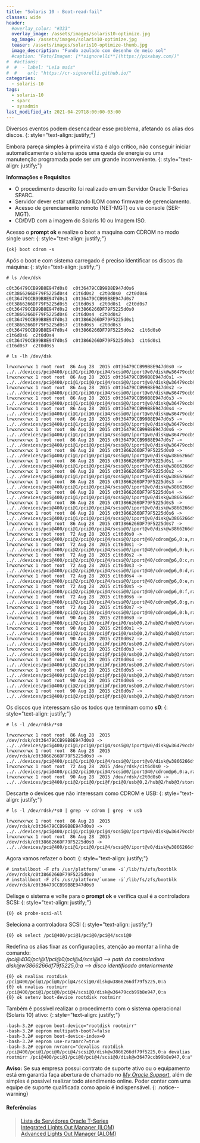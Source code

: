```yaml
---
title: "Solaris 10 - Boot-read-fail"
classes: wide
header:
  #overlay_color: "#333"
  overlay_image: /assets/images/solaris10-optimize.jpg
  og_image: /assets/images/solaris10-optimize.jpg
  teaser: /assets/images/solaris10-optimize-thumb.jpg
  image_description: "Fundo azulado com desenho de meio sol"
  #caption: "Foto/Imagem: [**signorelli**](https://pixabay.com/)"
#  #actions:
#  #  - label: "Leia mais"
#  #    url: "https://cr-signorelli.github.io/"
categories:
  - solaris-10
tags:
  - solaris-10
  - sparc
  - sysadmin
last_modified_at: 2021-04-29T18:00:00-03:00
---
```


Diversos eventos podem desencadear esse problema, afetando os alias dos discos.
{: style="text-align: justify;"}

Embora pareça simples à primeira vista é algo crítico, não conseguir iniciar automaticamente o sistema após uma queda de energia ou uma manutenção programada pode ser um grande inconveniente.
{: style="text-align: justify;"}

**Informações e Requisitos**

- O procedimento descrito foi realizado em um Servidor Oracle T-Series SPARC.
- Servidor dever estar utilizando ILOM como firmware de gerenciamento.
- Acesso de gerenciamento remoto (NET-MGT) ou via console (SER-MGT).
- CD/DVD com a imagem do Solaris 10 ou Imagem ISO.

Acesso o **prompt ok** e realize o boot a maquina com CDROM no modo single user:
{: style="text-align: justify;"}

```console
{ok} boot cdrom -s
```

Após o boot e com sistema carregado é preciso identificar os discos da máquina:
{: style="text-align: justify;"}

```console
# ls /dev/dsk

c0t36479CCB99B8E947d0s0  c0t36479CCB99B8E947d0s6  c0t3866266DF79F5225d0s4  c1t6d0s2  c2t0d0s0  c2t0d0s6
c0t36479CCB99B8E947d0s1  c0t36479CCB99B8E947d0s7  c0t3866266DF79F5225d0s5  c1t6d0s3  c2t0d0s1  c2t0d0s7
c0t36479CCB99B8E947d0s2  c0t3866266DF79F5225d0s0  c0t3866266DF79F5225d0s6  c1t6d0s4  c2t0d0s2
c0t36479CCB99B8E947d0s3  c0t3866266DF79F5225d0s1  c0t3866266DF79F5225d0s7  c1t6d0s5  c2t0d0s3
c0t36479CCB99B8E947d0s4  c0t3866266DF79F5225d0s2  c1t6d0s0                 c1t6d0s6  c2t0d0s4
c0t36479CCB99B8E947d0s5  c0t3866266DF79F5225d0s3  c1t6d0s1                 c1t6d0s7  c2t0d0s5
```

```console
# ls -lh /dev/dsk

lrwxrwxrwx 1 root root  86 Aug 28  2015 c0t36479CCB99B8E947d0s0 -> ../../devices/pci@400/pci@1/pci@0/pci@4/scsi@0/iport@v0/disk@w36479ccb99b8e947,0:a,raw
lrwxrwxrwx 1 root root  86 Aug 28  2015 c0t36479CCB99B8E947d0s1 -> ../../devices/pci@400/pci@1/pci@0/pci@4/scsi@0/iport@v0/disk@w36479ccb99b8e947,0:b,raw
lrwxrwxrwx 1 root root  86 Aug 28  2015 c0t36479CCB99B8E947d0s2 -> ../../devices/pci@400/pci@1/pci@0/pci@4/scsi@0/iport@v0/disk@w36479ccb99b8e947,0:c,raw
lrwxrwxrwx 1 root root  86 Aug 28  2015 c0t36479CCB99B8E947d0s3 -> ../../devices/pci@400/pci@1/pci@0/pci@4/scsi@0/iport@v0/disk@w36479ccb99b8e947,0:d,raw
lrwxrwxrwx 1 root root  86 Aug 28  2015 c0t36479CCB99B8E947d0s4 -> ../../devices/pci@400/pci@1/pci@0/pci@4/scsi@0/iport@v0/disk@w36479ccb99b8e947,0:e,raw
lrwxrwxrwx 1 root root  86 Aug 28  2015 c0t36479CCB99B8E947d0s5 -> ../../devices/pci@400/pci@1/pci@0/pci@4/scsi@0/iport@v0/disk@w36479ccb99b8e947,0:f,raw
lrwxrwxrwx 1 root root  86 Aug 28  2015 c0t36479CCB99B8E947d0s6 -> ../../devices/pci@400/pci@1/pci@0/pci@4/scsi@0/iport@v0/disk@w36479ccb99b8e947,0:g,raw
lrwxrwxrwx 1 root root  86 Aug 28  2015 c0t36479CCB99B8E947d0s7 -> ../../devices/pci@400/pci@1/pci@0/pci@4/scsi@0/iport@v0/disk@w36479ccb99b8e947,0:h,raw
lrwxrwxrwx 1 root root  86 Aug 28  2015 c0t3866266DF79F5225d0s0 -> ../../devices/pci@400/pci@1/pci@0/pci@4/scsi@0/iport@v0/disk@w3866266df79f5225,0:a,raw
lrwxrwxrwx 1 root root  86 Aug 28  2015 c0t3866266DF79F5225d0s1 -> ../../devices/pci@400/pci@1/pci@0/pci@4/scsi@0/iport@v0/disk@w3866266df79f5225,0:b,raw
lrwxrwxrwx 1 root root  86 Aug 28  2015 c0t3866266DF79F5225d0s2 -> ../../devices/pci@400/pci@1/pci@0/pci@4/scsi@0/iport@v0/disk@w3866266df79f5225,0:c,raw
lrwxrwxrwx 1 root root  86 Aug 28  2015 c0t3866266DF79F5225d0s3 -> ../../devices/pci@400/pci@1/pci@0/pci@4/scsi@0/iport@v0/disk@w3866266df79f5225,0:d,raw
lrwxrwxrwx 1 root root  86 Aug 28  2015 c0t3866266DF79F5225d0s4 -> ../../devices/pci@400/pci@1/pci@0/pci@4/scsi@0/iport@v0/disk@w3866266df79f5225,0:e,raw
lrwxrwxrwx 1 root root  86 Aug 28  2015 c0t3866266DF79F5225d0s5 -> ../../devices/pci@400/pci@1/pci@0/pci@4/scsi@0/iport@v0/disk@w3866266df79f5225,0:f,raw
lrwxrwxrwx 1 root root  86 Aug 28  2015 c0t3866266DF79F5225d0s6 -> ../../devices/pci@400/pci@1/pci@0/pci@4/scsi@0/iport@v0/disk@w3866266df79f5225,0:g,raw
lrwxrwxrwx 1 root root  86 Aug 28  2015 c0t3866266DF79F5225d0s7 -> ../../devices/pci@400/pci@1/pci@0/pci@4/scsi@0/iport@v0/disk@w3866266df79f5225,0:h,raw
lrwxrwxrwx 1 root root  72 Aug 28  2015 c1t6d0s0 -> ../../devices/pci@400/pci@2/pci@0/pci@4/scsi@0/iport@40/cdrom@p6,0:a,raw
lrwxrwxrwx 1 root root  72 Aug 28  2015 c1t6d0s1 -> ../../devices/pci@400/pci@2/pci@0/pci@4/scsi@0/iport@40/cdrom@p6,0:b,raw
lrwxrwxrwx 1 root root  72 Aug 28  2015 c1t6d0s2 -> ../../devices/pci@400/pci@2/pci@0/pci@4/scsi@0/iport@40/cdrom@p6,0:c,raw
lrwxrwxrwx 1 root root  72 Aug 28  2015 c1t6d0s3 -> ../../devices/pci@400/pci@2/pci@0/pci@4/scsi@0/iport@40/cdrom@p6,0:d,raw
lrwxrwxrwx 1 root root  72 Aug 28  2015 c1t6d0s4 -> ../../devices/pci@400/pci@2/pci@0/pci@4/scsi@0/iport@40/cdrom@p6,0:e,raw
lrwxrwxrwx 1 root root  72 Aug 28  2015 c1t6d0s5 -> ../../devices/pci@400/pci@2/pci@0/pci@4/scsi@0/iport@40/cdrom@p6,0:f,raw
lrwxrwxrwx 1 root root  72 Aug 28  2015 c1t6d0s6 -> ../../devices/pci@400/pci@2/pci@0/pci@4/scsi@0/iport@40/cdrom@p6,0:g,raw
lrwxrwxrwx 1 root root  72 Aug 28  2015 c1t6d0s7 -> ../../devices/pci@400/pci@2/pci@0/pci@4/scsi@0/iport@40/cdrom@p6,0:h,raw
lrwxrwxrwx 1 root root  90 Aug 28  2015 c2t0d0s0 -> ../../devices/pci@400/pci@2/pci@0/pci@f/pci@0/usb@0,2/hub@2/hub@3/storage@2/disk@0,0:a,raw
lrwxrwxrwx 1 root root  90 Aug 28  2015 c2t0d0s1 -> ../../devices/pci@400/pci@2/pci@0/pci@f/pci@0/usb@0,2/hub@2/hub@3/storage@2/disk@0,0:b,raw
lrwxrwxrwx 1 root root  90 Aug 28  2015 c2t0d0s2 -> ../../devices/pci@400/pci@2/pci@0/pci@f/pci@0/usb@0,2/hub@2/hub@3/storage@2/disk@0,0:c,raw
lrwxrwxrwx 1 root root  90 Aug 28  2015 c2t0d0s3 -> ../../devices/pci@400/pci@2/pci@0/pci@f/pci@0/usb@0,2/hub@2/hub@3/storage@2/disk@0,0:d,raw
lrwxrwxrwx 1 root root  90 Aug 28  2015 c2t0d0s4 -> ../../devices/pci@400/pci@2/pci@0/pci@f/pci@0/usb@0,2/hub@2/hub@3/storage@2/disk@0,0:e,raw
lrwxrwxrwx 1 root root  90 Aug 28  2015 c2t0d0s5 -> ../../devices/pci@400/pci@2/pci@0/pci@f/pci@0/usb@0,2/hub@2/hub@3/storage@2/disk@0,0:f,raw
lrwxrwxrwx 1 root root  90 Aug 28  2015 c2t0d0s6 -> ../../devices/pci@400/pci@2/pci@0/pci@f/pci@0/usb@0,2/hub@2/hub@3/storage@2/disk@0,0:g,raw
lrwxrwxrwx 1 root root  90 Aug 28  2015 c2t0d0s7 -> ../../devices/pci@400/pci@2/pci@0/pci@f/pci@0/usb@0,2/hub@2/hub@3/storage@2/disk@0,0:h,raw
```

Os discos que interessam são os todos que terminam como **s0**:
{: style="text-align: justify;"}

```console
# ls -l /dev/rdsk/*s0

lrwxrwxrwx 1 root root  86 Aug 28  2015 /dev/rdsk/c0t36479CCB99B8E947d0s0 -> ../../devices/pci@400/pci@1/pci@0/pci@4/scsi@0/iport@v0/disk@w36479ccb99b8e947,0:a,raw
lrwxrwxrwx 1 root root  86 Aug 28  2015 /dev/rdsk/c0t3866266DF79F5225d0s0 -> ../../devices/pci@400/pci@1/pci@0/pci@4/scsi@0/iport@v0/disk@w3866266df79f5225,0:a,raw
lrwxrwxrwx 1 root root  72 Aug 28  2015 /dev/rdsk/c1t6d0s0 -> ../../devices/pci@400/pci@2/pci@0/pci@4/scsi@0/iport@40/cdrom@p6,0:a,raw
lrwxrwxrwx 1 root root  90 Aug 28  2015 /dev/rdsk/c2t0d0s0 -> ../../devices/pci@400/pci@2/pci@0/pci@f/pci@0/usb@0,2/hub@2/hub@3/storage@2/disk@0,0:a,raw
```

Descarte o devices que não interessam como CDROM e USB:
{: style="text-align: justify;"}

```console
# ls -l /dev/rdsk/*s0 | grep -v cdrom | grep -v usb

lrwxrwxrwx 1 root root  86 Aug 28  2015 /dev/rdsk/c0t36479CCB99B8E947d0s0 -> ../../devices/pci@400/pci@1/pci@0/pci@4/scsi@0/iport@v0/disk@w36479ccb99b8e947,0:a,raw
lrwxrwxrwx 1 root root  86 Aug 28  2015 /dev/rdsk/c0t3866266DF79F5225d0s0 -> ../../devices/pci@400/pci@1/pci@0/pci@4/scsi@0/iport@v0/disk@w3866266df79f5225,0:a,raw
```

Agora vamos refazer o boot:
{: style="text-align: justify;"}

```console
# installboot -F zfs /usr/platform/`uname -i`/lib/fs/zfs/bootblk /dev/rdsk/c0t3866266DF79F5225d0s0
# installboot -F zfs /usr/platform/`uname -i`/lib/fs/zfs/bootblk /dev/rdsk/c0t36479CCB99B8E947d0s0
```

Delisge o sistema e volte para o **prompt ok** e verifica qual é a controladora SCSI:
{: style="text-align: justify;"}

```console
{0} ok probe-scsi-all
```

Seleciona a controladora SCSI
{: style="text-align: justify;"}

```console
{0} ok select /pci@400/pci@1/pci@0/pci@4/scsi@0
```

Redefina os alias fixar as configurações, atenção ao montar a linha de comando:  
_/pci@400/pci@1/pci@0/pci@4/scsi@0 --> path da controladora_  
_disk@w3866266df79f5225,0:a  --> disco identificado anteriormente_

```console
{0} ok nvalias rootdisk /pci@400/pci@1/pci@0/pci@4/scsi@0/disk@w3866266df79f5225,0:a
{0} ok nvalias rootmirr /pci@400/pci@1/pci@0/pci@4/scsi@0/disk@w36479ccb99b8e947,0:a
{0} ok setenv boot-device rootdisk rootmirr
```

Também é possível realizar o procedimento com  o sistema operacional (Solaris 10) ativo:
{: style="text-align: justify;"}

```console
-bash-3.2# eeprom boot-device="rootdisk rootmirr"
-bash-3.2# eeprom multipath-boot?=false
-bash-3.2# eeprom boot-device-index=0
-bash-3.2# eeprom use-nvramrc?=true
-bash-3.2# eeprom nvramrc="devalias rootdisk /pci@400/pci@1/pci@0/pci@4/scsi@0/disk@w3866266df79f5225,0:a devalias rootmirr /pci@400/pci@1/pci@0/pci@4/scsi@0/disk@w36479ccb99b8e947,0:a"
```

**Aviso:** Se sua empresa possui contrato de suporte ativo ou o equipamento está em garantia faça abertura de chamado no _[My Oracle Support](https://support.oracle.com/portal/)_, além de simples é possível realizar todo atendimento online. Poder contar com uma equipe de suporte qualificada como apoio é indispensável.
{: .notice--warning}

#### Referências

> [Lista de Servidores Oracle T-Series](https://en.wikipedia.org/wiki/SPARC_T_series)  
> [Integrated Lights Out Manager (ILOM)](https://docs.oracle.com/cd/E19860-01/E21549/z400000c1393879.html)  
> [Advanced Lights Out Manager (ALOM)](https://docs.oracle.com/cd/E19088-01/v125.srvr/819-2445-11/819-2445-11.pdf)  
